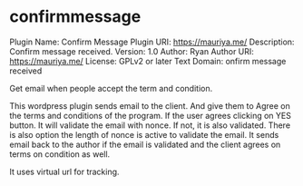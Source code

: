 # confirmmessage
Plugin Name: Confirm Message
Plugin URI: https://mauriya.me/
Description: Confirm message received.
Version: 1.0
Author: Ryan
Author URI: https://mauriya.me/
License: GPLv2 or later
Text Domain: onfirm message received

Get email when people accept the term and condition.

This wordpress plugin sends email to the client. And give them to Agree on the terms and conditions of the program. If the user agrees clicking on YES button. It will validate the email with nonce. If not, it is also validated. There is also option the length of nonce is active to validate the email. It sends email back to the author if the email is validated and the client agrees on terms on condition as well.

It uses virtual url for tracking.
